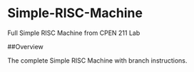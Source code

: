 # Simple-RISC-Machine
Full Simple RISC Machine from CPEN 211 Lab

##Overview

The complete Simple RISC Machine with branch instructions.
